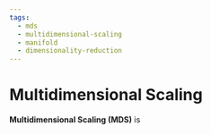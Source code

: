 ```yaml
---
tags:
  - mds
  - multidimensional-scaling
  - manifold
  - dimensionality-reduction
---
```


# Multidimensional Scaling
**Multidimensional Scaling (MDS)** is
